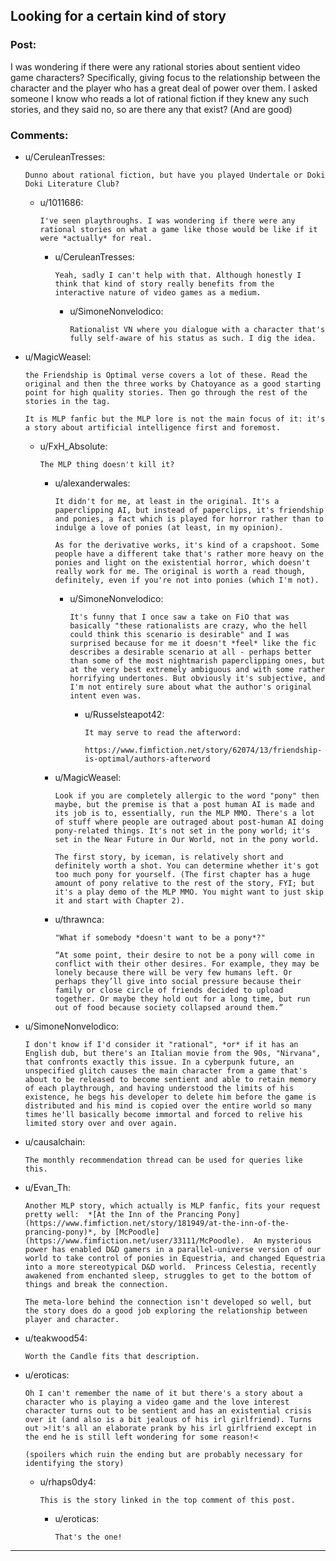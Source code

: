 ## Looking for a certain kind of story

### Post:

I was wondering if there were any rational stories about sentient video game characters? Specifically, giving focus to the relationship between the character and the player who has a great deal of power over them. I asked someone I know who reads a lot of rational fiction if they knew any such stories, and they said no, so are there any that exist? (And are good)

### Comments:

- u/CeruleanTresses:
  ```
  Dunno about rational fiction, but have you played Undertale or Doki Doki Literature Club?
  ```

  - u/1011686:
    ```
    I've seen playthroughs. I was wondering if there were any rational stories on what a game like those would be like if it were *actually* for real.
    ```

    - u/CeruleanTresses:
      ```
      Yeah, sadly I can't help with that. Although honestly I think that kind of story really benefits from the interactive nature of video games as a medium.
      ```

      - u/SimoneNonvelodico:
        ```
        Rationalist VN where you dialogue with a character that's fully self-aware of his status as such. I dig the idea.
        ```

- u/MagicWeasel:
  ```
  the Friendship is Optimal verse covers a lot of these. Read the original and then the three works by Chatoyance as a good starting point for high quality stories. Then go through the rest of the stories in the tag. 

  It is MLP fanfic but the MLP lore is not the main focus of it: it's a story about artificial intelligence first and foremost.
  ```

  - u/FxH_Absolute:
    ```
    The MLP thing doesn't kill it?
    ```

    - u/alexanderwales:
      ```
      It didn't for me, at least in the original. It's a paperclipping AI, but instead of paperclips, it's friendship and ponies, a fact which is played for horror rather than to indulge a love of ponies (at least, in my opinion).

      As for the derivative works, it's kind of a crapshoot. Some people have a different take that's rather more heavy on the ponies and light on the existential horror, which doesn't really work for me. The original is worth a read though, definitely, even if you're not into ponies (which I'm not).
      ```

      - u/SimoneNonvelodico:
        ```
        It's funny that I once saw a take on FiO that was basically "these rationalists are crazy, who the hell could think this scenario is desirable" and I was surprised because for me it doesn't *feel* like the fic describes a desirable scenario at all - perhaps better than some of the most nightmarish paperclipping ones, but at the very best extremely ambiguous and with some rather horrifying undertones. But obviously it's subjective, and I'm not entirely sure about what the author's original intent even was.
        ```

        - u/Russelsteapot42:
          ```
          It may serve to read the afterword:

          https://www.fimfiction.net/story/62074/13/friendship-is-optimal/authors-afterword
          ```

    - u/MagicWeasel:
      ```
      Look if you are completely allergic to the word "pony" then maybe, but the premise is that a post human AI is made and its job is to, essentially, run the MLP MMO. There's a lot of stuff where people are outraged about post-human AI doing pony-related things. It's not set in the pony world; it's set in the Near Future in Our World, not in the pony world. 

      The first story, by iceman, is relatively short and definitely worth a shot. You can determine whether it's got too much pony for yourself. (The first chapter has a huge amount of pony relative to the rest of the story, FYI; but it's a play demo of the MLP MMO. You might want to just skip it and start with Chapter 2).
      ```

    - u/thrawnca:
      ```
      "What if somebody *doesn't want to be a pony*?"

      “At some point, their desire to not be a pony will come in conflict with their other desires. For example, they may be lonely because there will be very few humans left. Or perhaps they’ll give into social pressure because their family or close circle of friends decided to upload together. Or maybe they hold out for a long time, but run out of food because society collapsed around them.”
      ```

- u/SimoneNonvelodico:
  ```
  I don't know if I'd consider it "rational", *or* if it has an English dub, but there's an Italian movie from the 90s, "Nirvana", that confronts exactly this issue. In a cyberpunk future, an unspecified glitch causes the main character from a game that's about to be released to become sentient and able to retain memory of each playthrough, and having understood the limits of his existence, he begs his developer to delete him before the game is distributed and his mind is copied over the entire world so many times he'll basically become immortal and forced to relive his limited story over and over again.
  ```

- u/causalchain:
  ```
  The monthly recommendation thread can be used for queries like this.
  ```

- u/Evan_Th:
  ```
  Another MLP story, which actually is MLP fanfic, fits your request pretty well:  *[At the Inn of the Prancing Pony](https://www.fimfiction.net/story/181949/at-the-inn-of-the-prancing-pony)*, by [McPoodle](https://www.fimfiction.net/user/33111/McPoodle).  An mysterious power has enabled D&D gamers in a parallel-universe version of our world to take control of ponies in Equestria, and changed Equestria into a more stereotypical D&D world.  Princess Celestia, recently awakened from enchanted sleep, struggles to get to the bottom of things and break the connection.

  The meta-lore behind the connection isn't developed so well, but the story does do a good job exploring the relationship between player and character.
  ```

- u/teakwood54:
  ```
  Worth the Candle fits that description.
  ```

- u/eroticas:
  ```
  Oh I can't remember the name of it but there's a story about a character who is playing a video game and the love interest character turns out to be sentient and has an existential crisis over it (and also is a bit jealous of his irl girlfriend). Turns out >!it's all an elaborate prank by his irl girlfriend except in the end he is still left wondering for some reason!< 

  (spoilers which ruin the ending but are probably necessary for identifying the story)
  ```

  - u/rhaps0dy4:
    ```
    This is the story linked in the top comment of this post.
    ```

    - u/eroticas:
      ```
      That's the one!
      ```

---

